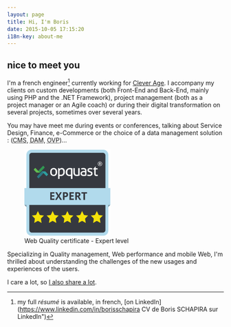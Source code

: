```yaml
---
layout: page
title: Hi, I'm Boris
date: 2015-10-05 17:15:20
i18n-key: about-me
---
```


## nice to meet you

I'm a french engineer[^1] currently working for [Clever Age](http://www.clever-age.com/en/ "Clever Age"). I accompany my clients on custom developments (both Front-End and Back-End, mainly using PHP and the .NET Framework), project management (both as a project manager or an Agile coach) or during their digital transformation on several projects, sometimes over several years. 

You may have meet me during events or conferences, talking about Service Design, Finance, e-Commerce or the choice of a data management solution : (<abbr lang="en" title="Content Management System">CMS</abbr>, <abbr lang="en" title="Digital Asset Management">DAM</abbr>, <abbr lang="en" title="Online Video Platform">OVP</abbr>)…

<figure>
  <a href="https://certified.opquast.com/certificate/V085B7/"><img role="img" src="/assets/images/shared/issuer_v085b7.svg" width="200" height="200" alt="An OpQuast certificate composed of 5 stars. &quote;Expert&quote; is written on top of it"></a>
  <figcaption>Web Quality certificate - Expert level</figcaption>
</figure>

Specializing in Quality management, Web performance and mobile Web, I'm thrilled about understanding the challenges of the new usages and experiences of the users. 

I care a lot, so [I also share a lot](/en/about/sharing/).

[^1]: my full <i lang="en">résumé</i> is available, in french, [on LinkedIn](https://www.linkedin.com/in/borisschapira CV de Boris SCHAPIRA sur LinkedIn")
